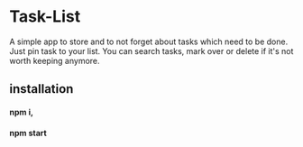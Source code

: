 # Task-List

A simple app to store and to not forget about tasks which need to be done. Just pin task to your list. You can search tasks, mark over or delete if it's not worth keeping anymore.

## installation
#### npm i, 
#### npm start
